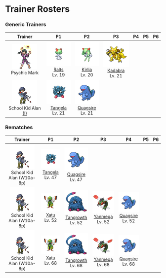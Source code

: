# Trainer Rosters

### Generic Trainers

| Trainer | P1 | P2 | P3 | P4 | P5 | P6 |
|:-------:|:--:|:--:|:--:|:--:|:--:|:--:|
| ![Psychic Mark](../../assets/trainers/psychic.png "Psychic Mark")<br>Psychic Mark | ![Ralts](../../assets/sprites/ralts/front.gif "Ralts")<br>[Ralts](../../pokemon/ralts.md/)<br>Lv. 19 | ![Kirlia](../../assets/sprites/kirlia/front.gif "Kirlia")<br>[Kirlia](../../pokemon/kirlia.md/)<br>Lv. 20 | ![Kadabra](../../assets/sprites/kadabra/front.gif "Kadabra")<br>[Kadabra](../../pokemon/kadabra.md/)<br>Lv. 21 |
| ![School Kid Alan (!)](../../assets/trainers/school_kid.png "School Kid Alan (!)")<br>School Kid Alan [(!)](#rematches) | ![Tangela](../../assets/sprites/tangela/front.gif "Tangela")<br>[Tangela](../../pokemon/tangela.md/)<br>Lv. 21 | ![Quagsire](../../assets/sprites/quagsire/front.gif "Quagsire")<br>[Quagsire](../../pokemon/quagsire.md/)<br>Lv. 21 |


### Rematches

| Trainer | P1 | P2 | P3 | P4 | P5 | P6 |
|:-------:|:--:|:--:|:--:|:--:|:--:|:--:|
| ![School Kid Alan (W10a-8p)](../../assets/trainers/school_kid.png "School Kid Alan (W10a-8p)")<br>School Kid Alan (W10a-8p) | ![Tangela](../../assets/sprites/tangela/front.gif "Tangela")<br>[Tangela](../../pokemon/tangela.md/)<br>Lv. 47 | ![Quagsire](../../assets/sprites/quagsire/front.gif "Quagsire")<br>[Quagsire](../../pokemon/quagsire.md/)<br>Lv. 47 |
| ![School Kid Alan (W10a-8p)](../../assets/trainers/school_kid.png "School Kid Alan (W10a-8p)")<br>School Kid Alan (W10a-8p) | ![Xatu](../../assets/sprites/xatu/front.gif "Xatu")<br>[Xatu](../../pokemon/xatu.md/)<br>Lv. 52 | ![Tangrowth](../../assets/sprites/tangrowth/front.gif "Tangrowth")<br>[Tangrowth](../../pokemon/tangrowth.md/)<br>Lv. 52 | ![Yanmega](../../assets/sprites/yanmega/front.gif "Yanmega")<br>[Yanmega](../../pokemon/yanmega.md/)<br>Lv. 52 | ![Quagsire](../../assets/sprites/quagsire/front.gif "Quagsire")<br>[Quagsire](../../pokemon/quagsire.md/)<br>Lv. 52 |
| ![School Kid Alan (W10a-8p)](../../assets/trainers/school_kid.png "School Kid Alan (W10a-8p)")<br>School Kid Alan (W10a-8p) | ![Xatu](../../assets/sprites/xatu/front.gif "Xatu")<br>[Xatu](../../pokemon/xatu.md/)<br>Lv. 68 | ![Tangrowth](../../assets/sprites/tangrowth/front.gif "Tangrowth")<br>[Tangrowth](../../pokemon/tangrowth.md/)<br>Lv. 68 | ![Yanmega](../../assets/sprites/yanmega/front.gif "Yanmega")<br>[Yanmega](../../pokemon/yanmega.md/)<br>Lv. 68 | ![Quagsire](../../assets/sprites/quagsire/front.gif "Quagsire")<br>[Quagsire](../../pokemon/quagsire.md/)<br>Lv. 68 |

